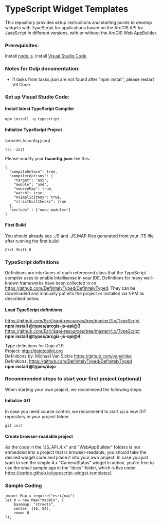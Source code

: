 # TypeScript Widget Templates
This repository provides setup instructions and starting points to develop widgets with TypeScript for applications based on the ArcGIS API for JavaScript in different versions, with or without the ArcGIS Web AppBuilder.

### Prerequisites:
Install [node.js](https://nodejs.org).
Install [Visual Studio Code](https://code.visualstudio.com).

### Notes for Gulp documentation:
* If tasks from tasks.json are not found after "npm install", please restart VS Code.

### Set up Visual Studio Code:

#### Install latest TypeScript Compiler
```
npm install -g typescript
```
#### Initialize TypeScript Project
(creates tsconfig.json)
```
tsc -init
```
Please modify your **tsconfig.json** like this:
```
{
  "compileOnSave": true,
  "compilerOptions": {
    "target": "es5",
    "module": "amd",
    "sourceMap": true,
    "watch": true,
    "noImplicitAny": true,
    "strictNullChecks": true
  },
  "exclude" : ["node_modules"]
}
```

#### First Build
You should already see .JS and .JS.MAP files generated from your .TS file after running the first build:
```
Ctrl-Shift B
```

### TypeScript definitions
Definitions are interfaces of each referenced class that the TypeScript compiler uses to enable Intellisense in your IDE. Definitions for many well-known frameworks have been collected in on https://github.com/DefinitelyTyped/DefinitelyTyped. They can be downloaded and manually put into the project or installed via NPM as described below.

#### Load TypeScript definitions
https://github.com/Esri/jsapi-resources/tree/master/3.x/TypeScript  
**npm install @types/arcgis-js-api@3**  
https://github.com/Esri/jsapi-resources/tree/master/4.x/TypeScript  
**npm install @types/arcgis-js-api@4**  

Type definitions for Dojo v1.9  
Project: http://dojotoolkit.org  
Definitions by: Michael Van Sickle <https://github.com/vansimke>  
Definitions: https://github.com/DefinitelyTyped/DefinitelyTyped  
**npm install @types/dojo**  

### Recommended steps to start your first project (optional)
When starting your own project, we recommend the following steps:

#### Initialize GIT
In case you need source control, we recommend to start up a new GIT repository in your project folder.
```
git init
```
#### Create browser-readable project
As the code in the "JS_API_4.x" and "WebAppBuilder" folders is not embedded into a project that is browser-readable, you should take the desired widget code and place it into your own project. In case you just want to see the simple 4.x "CameraStatus" widget in action, you're free to use the small sample app in the "docs" folder, which is live under https://esride.github.io/typescript-widget-templates/.

### Sample Coding
```
import Map = require("esri/map")
let m = new Map("mapDiv", {
    basemap: "streets",
    center: [10, 54],
    zoom: 8
});
```